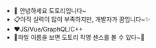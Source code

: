 - 👋 안녕하세요 도토리입니다~
- 📋아직 실력이 많이 부족하지만, 개발자가 꿈입니다~✨
- ❤JS/Vue/GraphQL/C++
- 💎파일 이름을 보면 도토리 작명 센스를 볼 수 있다~🎨

<!---
dotol2jr/dotol2jr is a ✨ special ✨ repository because its `README.md` (this file) appears on your GitHub profile.
You can click the Preview link to take a look at your changes.
--->
